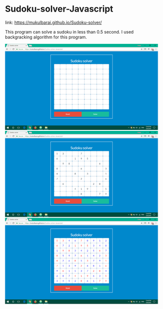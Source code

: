 # Sudoku-solver-Javascript

link: https://mukulbarai.github.io/Sudoku-solver/

This program can solve a sudoku in less than 0.5 second. I used backgracking algorithm for this program.

<img src="images/Screenshot(47).png">
<img src="images/Screenshot(45).png">
<img src="images/Screenshot(46).png">
